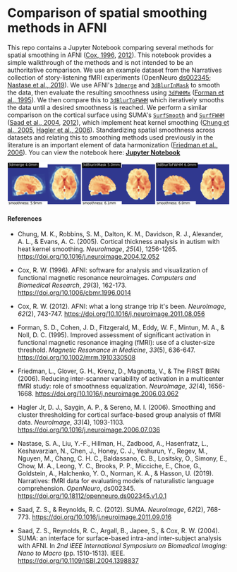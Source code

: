 # Comparison of spatial smoothing methods in AFNI
This repo contains a Jupyter Notebook comparing several methods for spatial smoothing in AFNI ([Cox, 1996](https://doi.org/10.1006/cbmr.1996.0014), [2012](https://doi.org/10.1016/j.neuroimage.2011.08.056)). This notebook provides a simple walkthrough of the methods and is not intended to be an authoritative comparison. We use an example dataset from the Narratives collection of story-listening fMRI experiments (OpenNeuro [ds002345](https://openneuro.org/datasets/ds002345); [Nastase et al., 2019](https://doi.org/10.18112/openneuro.ds002345.v1.0.1)). We use AFNI's [`3dmerge`](https://afni.nimh.nih.gov/pub/dist/doc/program_help/3dmerge.html) and [`3dBlurInMask`](https://afni.nimh.nih.gov/pub/dist/doc/program_help/3dBlurInMask.html) to smooth the data, then evaluate the resulting smoothness using [`3dFWHMx`](https://afni.nimh.nih.gov/pub/dist/doc/program_help/3dFWHMx.html) ([Forman et al., 1995](https://doi.org/10.1002/mrm.1910330508)). We then compare this to [`3dBlurToFWHM`](https://afni.nimh.nih.gov/pub/dist/doc/program_help/3dBlurToFWHM.html) which iteratively smooths the data until a desired smoothness is reached. We perform a similar comparison on the cortical surface using SUMA's [`SurfSmooth`](https://afni.nimh.nih.gov/pub/dist/doc/program_help/SurfSmooth.html) and [`SurfFWHM`](https://afni.nimh.nih.gov/pub/dist/doc/program_help/SurfFWHM.html) ([Saad et al., 2004](https://doi.org/10.1109/ISBI.2004.1398837), [2012](https://doi.org/10.1016/j.neuroimage.2011.09.016)), which implement heat kernel smoothing ([Chung et al., 2005](https://doi.org/10.1016/j.neuroimage.2004.12.052), [Hagler et al., 2006](https://doi.org/10.1016/j.neuroimage.2006.07.036)). Standardizing spatial smoothness across datasets and relating this to smoothing methods used previously in the literature is an important element of data harmonization ([Friedman et al., 2006](https://doi.org/10.1016/j.neuroimage.2006.03.062)). You can view the notebook here: [**Jupyter Notebook**](https://github.com/snastase/smoothing-afni/blob/master/smoothing_afni.ipynb)

![Alt text](./smoothing_figure.png?raw=true&s=100 "Comparison of smoothing methods")

#### References
* Chung, M. K., Robbins, S. M., Dalton, K. M., Davidson, R. J., Alexander, A. L., & Evans, A. C. (2005). Cortical thickness analysis in autism with heat kernel smoothing. *NeuroImage*, *25*(4), 1256-1265. https://doi.org/10.1016/j.neuroimage.2004.12.052

* Cox, R. W. (1996). AFNI: software for analysis and visualization of functional magnetic resonance neuroimages. *Computers and Biomedical Research*, *29*(3), 162-173. https://doi.org/10.1006/cbmr.1996.0014

* Cox, R. W. (2012). AFNI: what a long strange trip it's been. *NeuroImage*, *62*(2), 743-747. https://doi.org/10.1016/j.neuroimage.2011.08.056

* Forman, S. D., Cohen, J. D., Fitzgerald, M., Eddy, W. F., Mintun, M. A., & Noll, D. C. (1995). Improved assessment of significant activation in functional magnetic resonance imaging (fMRI): use of a cluster‐size threshold. *Magnetic Resonance in Medicine*, *33*(5), 636-647. https://doi.org/10.1002/mrm.1910330508

* Friedman, L., Glover, G. H., Krenz, D., Magnotta, V., & The FIRST BIRN (2006). Reducing inter-scanner variability of activation in a multicenter fMRI study: role of smoothness equalization. *NeuroImage*, *32*(4), 1656-1668. https://doi.org/10.1016/j.neuroimage.2006.03.062

* Hagler Jr, D. J., Saygin, A. P., & Sereno, M. I. (2006). Smoothing and cluster thresholding for cortical surface-based group analysis of fMRI data. *NeuroImage*, *33*(4), 1093-1103. https://doi.org/10.1016/j.neuroimage.2006.07.036

* Nastase, S. A., Liu, Y.-F., Hillman, H., Zadbood, A., Hasenfratz, L., Keshavarzian, N., Chen, J., Honey, C. J., Yeshurun, Y., Regev, M., Nguyen, M., Chang, C. H. C., Baldassano, C. B., Lositsky, O., Simony, E., Chow, M. A., Leong, Y. C., Brooks, P. P., Micciche, E., Choe, G., Goldstein, A., Halchenko, Y. O., Norman, K. A., & Hasson, U. (2019). Narratives: fMRI data for evaluating models of naturalistic language comprehension. *OpenNeuro*, ds002345. https://doi.org/10.18112/openneuro.ds002345.v1.0.1

* Saad, Z. S., & Reynolds, R. C. (2012). SUMA. *NeuroImage*, *62*(2), 768-773. https://doi.org/10.1016/j.neuroimage.2011.09.016

* Saad, Z. S., Reynolds, R. C., Argall, B., Japee, S., & Cox, R. W. (2004). SUMA: an interface for surface-based intra-and inter-subject analysis with AFNI. In *2nd IEEE International Symposium on Biomedical Imaging: Nano to Macro* (pp. 1510-1513). IEEE. https://doi.org/10.1109/ISBI.2004.1398837
